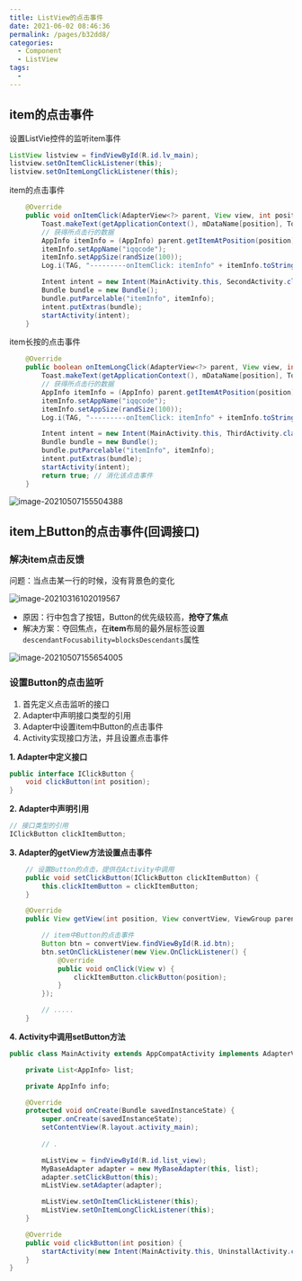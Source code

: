 ```yaml
---
title: ListView的点击事件
date: 2021-06-02 08:46:36
permalink: /pages/b32dd8/
categories:
  - Component
  - ListView
tags:
  - 
---
```

## item的点击事件

设置ListVie控件的监听item事件

```java
ListView listview = findViewById(R.id.lv_main);
listview.setOnItemClickListener(this);
listview.setOnItemLongClickListener(this);
```

item的点击事件

```java
    @Override
    public void onItemClick(AdapterView<?> parent, View view, int position, long id) {
        Toast.makeText(getApplicationContext(), mDataName[position], Toast.LENGTH_LONG).show();
        // 获得所点击行的数据
        AppInfo itemInfo = (AppInfo) parent.getItemAtPosition(position);
        itemInfo.setAppName("iqqcode");
        itemInfo.setAppSize(randSize(100));
        Log.i(TAG, "---------onItemClick: itemInfo" + itemInfo.toString());

        Intent intent = new Intent(MainActivity.this, SecondActivity.class);
        Bundle bundle = new Bundle();
        bundle.putParcelable("itemInfo", itemInfo);
        intent.putExtras(bundle);
        startActivity(intent);
    }
```

item长按的点击事件

```java
    @Override
    public boolean onItemLongClick(AdapterView<?> parent, View view, int position, long id) {
        Toast.makeText(getApplicationContext(), mDataName[position], Toast.LENGTH_LONG).show();
        // 获得所点击行的数据
        AppInfo itemInfo = (AppInfo) parent.getItemAtPosition(position);
        itemInfo.setAppName("iqqcode");
        itemInfo.setAppSize(randSize(100));
        Log.i(TAG, "---------onItemClick: itemInfo" + itemInfo.toString());

        Intent intent = new Intent(MainActivity.this, ThirdActivity.class);
        Bundle bundle = new Bundle();
        bundle.putParcelable("itemInfo", itemInfo);
        intent.putExtras(bundle);
        startActivity(intent);
        return true; // 消化该点击事件
    }
```

![image-20210507155504388](https://iqqcode-blog.oss-cn-beijing.aliyuncs.com/img-2021-befo/20210507155514.png)





## item上Button的点击事件(回调接口)

### 解决item点击反馈

问题：当点击某一行的时候，没有背景色的变化

![image-20210316102019567](https://iqqcode-blog.oss-cn-beijing.aliyuncs.com/img-2021-befo/20210502174535.png)

- 原因：行中包含了按钮，Button的优先级较高，**抢夺了焦点**
- 解决方案：夺回焦点，在**item**布局的最外层标签设置`descendantFocusability=blocksDescendants`属性

![image-20210507155654005](https://iqqcode-blog.oss-cn-beijing.aliyuncs.com/img-2021-befo/20210507155657.png)

### 设置Button的点击监听

1. 首先定义点击监听的接口
2. Adapter中声明接口类型的引用
3. Adapter中设置item中Button的点击事件
4. Activity实现接口方法，并且设置点击事件

**1. Adapter中定义接口**

```java
public interface IClickButton {
    void clickButton(int position);
}
```

**2. Adapter中声明引用**

```java
// 接口类型的引用
IClickButton clickItemButton;
```

**3. Adapter的getView方法设置点击事件**

```java
	// 设置Button的点击，提供在Activity中调用
	public void setClickButton(IClickButton clickItemButton) {
        this.clickItemButton = clickItemButton;
    }	

	@Override
    public View getView(int position, View convertView, ViewGroup parent) {

        // item中Button的点击事件
        Button btn = convertView.findViewById(R.id.btn);
        btn.setOnClickListener(new View.OnClickListener() {
            @Override
            public void onClick(View v) {
                clickItemButton.clickButton(position);
            }
        });

        // .....
    }
```

**4. Activity中调用setButton方法**

```java
public class MainActivity extends AppCompatActivity implements AdapterView.OnItemClickListener, AdapterView.OnItemLongClickListener, IClickButton {

    private List<AppInfo> list;

    private AppInfo info;

    @Override
    protected void onCreate(Bundle savedInstanceState) {
        super.onCreate(savedInstanceState);
        setContentView(R.layout.activity_main);
        
        // .

        mListView = findViewById(R.id.list_view);
        MyBaseAdapter adapter = new MyBaseAdapter(this, list);
        adapter.setClickButton(this);
        mListView.setAdapter(adapter);

        mListView.setOnItemClickListener(this);
        mListView.setOnItemLongClickListener(this);
    }

    @Override
    public void clickButton(int position) {
        startActivity(new Intent(MainActivity.this, UninstallActivity.class));
    }
}
```

